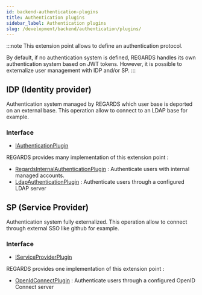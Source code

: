 ```yaml
---
id: backend-authentication-plugins
title: Authentication plugins
sidebar_label: Authentication plugins 
slug: /development/backend/authentication/plugins/
---
```



:::note
This extension point allows to define an authentication protocol.

By default, if no authentication system is defined, REGARDS handles its own authentication system based on JWT tokens. However, it is possible to externalize user management with IDP and/or SP.
:::

## IDP (Identity provider)

Authentication system managed by REGARDS which user base is deported on an external base. This operation allow to connect to an LDAP base for example.

### Interface

 - [IAuthenticationPlugin](https://github.com/RegardsOss/regards-cloud/blob/master/rs-authentication/authentication/authentication-domain/src/main/java/fr/cnes/regards/modules/authentication/domain/plugin/IAuthenticationPlugin.java)

REGARDS provides many implementation of this extension point :
 - [RegardsInternalAuthenticationPlugin](https://github.com/RegardsOss/regards-cloud/blob/master/rs-authentication/authentication/authentication-plugins/src/main/java/fr/cnes/regards/modules/authentication/plugins/identityprovider/regards/RegardsInternalAuthenticationPlugin.java) : Authenticate users with internal managed accounts.
 - [LdapAuthenticationPlugin](https://github.com/RegardsOss/regards-cloud/blob/master/rs-authentication/authentication/authentication-plugins/src/main/java/fr/cnes/regards/modules/authentication/plugins/identityprovider/ldap/LdapAuthenticationPlugin.java) : Authenticate users through a configured LDAP server

## SP (Service Provider)

Authentication system fully externalized. This operation allow to connect through external SSO like github for example.

### Interface

 - [IServiceProviderPlugin](https://github.com/RegardsOss/regards-cloud/blob/master/rs-authentication/authentication/authentication-domain/src/main/java/fr/cnes/regards/modules/authentication/domain/plugin/IServiceProviderPlugin.java)

REGARDS provides one implementation of this extension point :
 - [OpenIdConnectPlugin](https://github.com/RegardsOss/regards-cloud/blob/master/rs-authentication/authentication/authentication-plugins/src/main/java/fr/cnes/regards/modules/authentication/plugins/serviceprovider/openid/OpenIdConnectPlugin.java) : Authenticate users through a configured OpenID Connect server


